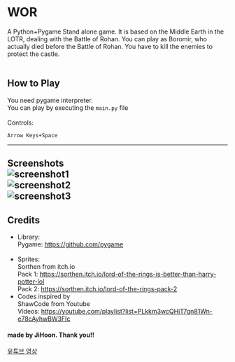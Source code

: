 # WOR

A Python+Pygame Stand alone game. It is based on the Middle Earth in the LOTR, dealing with the Battle of Rohan. You can play as Boromir, who actually died before the Battle of Rohan. You have to kill the enemies to protect the castle.
<br><br>
## How to Play<br>
You need pygame interpreter.<br>
You can play by executing the `main.py` file<br><br>
Controls:
```
Arrow Keys+Space
```
---
Screenshots<br>
![screenshot1](https://user-images.githubusercontent.com/121777927/211956400-dae43cec-a689-4306-aee2-7ed8ce8eda20.jpg)
<br>
![screenshot2](https://user-images.githubusercontent.com/121777927/211956401-c5db2b82-ecd8-4d82-8413-0f63f1baf8a5.jpg)
<br>
![screenshot3](https://user-images.githubusercontent.com/121777927/211956396-76fa8aba-f91f-4c88-8ad5-34552228c7c8.jpg)
<br>
---
## Credits<br>
- Library:<br>
  Pygame: <https://github.com/pygame><br><br>
- Sprites:<br>
  Sorthen from itch.io<br>
    Pack 1: <https://sorthen.itch.io/lord-of-the-rings-is-better-than-harry-potter-lol><br>
    Pack 2: https://sorthen.itch.io/lord-of-the-rings-pack-2<br>
- Codes inspired by<br>
  ShawCode from Youtube<br>
    Videos: <https://youtube.com/playlist?list=PLkkm3wcQHjT7gn81Wn-e78cAyhwBW3FIc>
  


#### made by JiHoon. Thank you!!



[유튜브 영상](https://www.youtube.com/watch?v=X0M0elhdonU)
